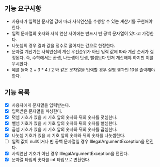 ## 기능 요구사항
- 사용자가 입력한 문자열 값에 따라 사칙연산을 수행할 수 있는 계산기를 구현해야 한다.
- 입력 문자열의 숫자와 사칙 연산 사이에는 반드시 빈 공백 문자열이 있다고 가정한다.
- 나눗셈의 경우 결과 값을 정수로 떨어지는 값으로 한정한다.
- 문자열 계산기는 사칙연산의 계산 우선순위가 아닌 입력 값에 따라 계산 순서가 결정된다. 
즉, 수학에서는 곱셉, 나눗셈이 덧셈, 뺄셈보다 먼저 계산해야 하지만 이를 무시한다.
- 예를 들어 2 + 3 * 4 / 2 와 같은 문자열을 입력할 경우 실행 결과인 10을 출력해야 한다.

## 기능 목록
- [x] 사용자에게 문자열을 입력받는다.
- [x] 입력받은 문자열을 파싱한다.
- [x] 덧셈 기호가 있을 시 기호 앞의 숫자와 뒤의 숫자를 덧셈한다.
- [x] 뺄셈 기호가 있을 시 기호 앞의 숫자와 뒤의 숫자를 뺄셈한다.
- [x] 곱셈 기호가 있을 시 기호 앞의 숫자와 뒤의 숫자를 곱셈한다.
- [x] 나눗셈 기호가 있을 시 기호 앞의 숫자와 뒤의 숫자를 나눗셈한다.
- [ ] 입력 값이 null이거나 빈 공백 문자열일 경우 IllegalArgumentException을 던진다.
- [x] 사칙연산 기호가 아닌 경우 IllegalArgumentException을 던진다.
- [x] 문자열 타입의 숫자를 int 타입으로 변환한다. 